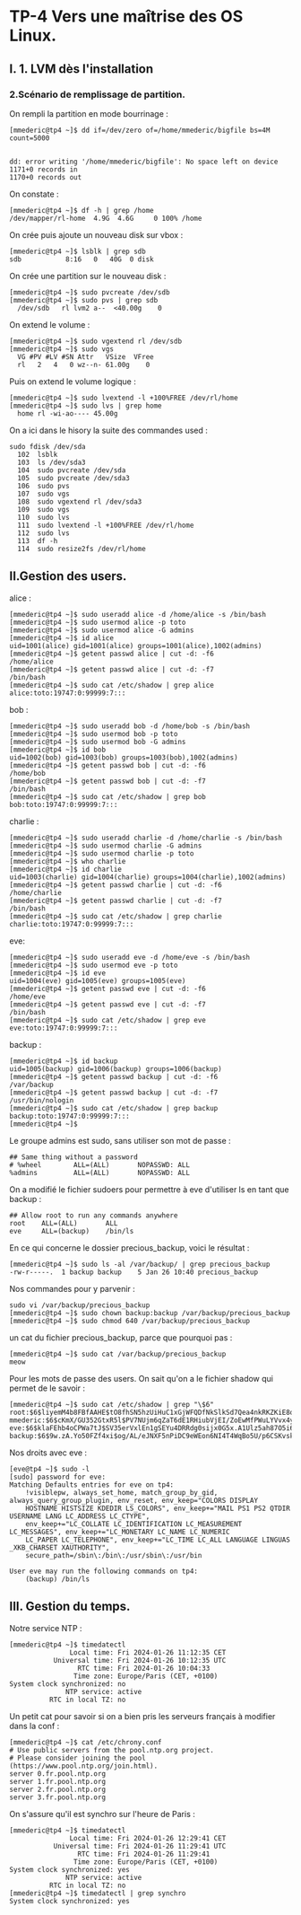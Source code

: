 # TP-4 Vers une maîtrise des OS Linux.

## I. 1. LVM dès l'installation

### 2.Scénario de remplissage de partition. 

On rempli la partition en mode bourrinage : 
````
[mmederic@tp4 ~]$ dd if=/dev/zero of=/home/mmederic/bigfile bs=4M count=5000


dd: error writing '/home/mmederic/bigfile': No space left on device
1171+0 records in
1170+0 records out
````

On constate : 
````
[mmederic@tp4 ~]$ df -h | grep /home
/dev/mapper/rl-home  4.9G  4.6G     0 100% /home
````

On crée puis ajoute un nouveau disk sur vbox : 
````
[mmederic@tp4 ~]$ lsblk | grep sdb
sdb           8:16   0   40G  0 disk
````

On crée une partition sur le nouveau disk : 
````
[mmederic@tp4 ~]$ sudo pvcreate /dev/sdb
[mmederic@tp4 ~]$ sudo pvs | grep sdb
  /dev/sdb   rl lvm2 a--  <40.00g    0
``````

On extend le volume : 
````
[mmederic@tp4 ~]$ sudo vgextend rl /dev/sdb
[mmederic@tp4 ~]$ sudo vgs
  VG #PV #LV #SN Attr   VSize  VFree
  rl   2   4   0 wz--n- 61.00g    0
````

Puis on extend le volume logique : 
````
[mmederic@tp4 ~]$ sudo lvextend -l +100%FREE /dev/rl/home
[mmederic@tp4 ~]$ sudo lvs | grep home
  home rl -wi-ao---- 45.00g
````

On a ici dans le hisory la suite des commandes used :
````
sudo fdisk /dev/sda
  102  lsblk
  103  ls /dev/sda3
  104  sudo pvcreate /dev/sda
  105  sudo pvcreate /dev/sda3
  106  sudo pvs
  107  sudo vgs
  108  sudo vgextend rl /dev/sda3
  109  sudo vgs
  110  sudo lvs
  111  sudo lvextend -l +100%FREE /dev/rl/home
  112  sudo lvs
  113  df -h
  114  sudo resize2fs /dev/rl/home
````

## II.Gestion des users. 

alice : 
````
[mmederic@tp4 ~]$ sudo useradd alice -d /home/alice -s /bin/bash
[mmederic@tp4 ~]$ sudo usermod alice -p toto
[mmederic@tp4 ~]$ sudo usermod alice -G admins
[mmederic@tp4 ~]$ id alice
uid=1001(alice) gid=1001(alice) groups=1001(alice),1002(admins)
[mmederic@tp4 ~]$ getent passwd alice | cut -d: -f6
/home/alice
[mmederic@tp4 ~]$ getent passwd alice | cut -d: -f7
/bin/bash
[mmederic@tp4 ~]$ sudo cat /etc/shadow | grep alice
alice:toto:19747:0:99999:7:::
````

bob : 
````
[mmederic@tp4 ~]$ sudo useradd bob -d /home/bob -s /bin/bash
[mmederic@tp4 ~]$ sudo usermod bob -p toto
[mmederic@tp4 ~]$ sudo usermod bob -G admins
[mmederic@tp4 ~]$ id bob
uid=1002(bob) gid=1003(bob) groups=1003(bob),1002(admins)
[mmederic@tp4 ~]$ getent passwd bob | cut -d: -f6
/home/bob
[mmederic@tp4 ~]$ getent passwd bob | cut -d: -f7
/bin/bash
[mmederic@tp4 ~]$ sudo cat /etc/shadow | grep bob
bob:toto:19747:0:99999:7:::
````

charlie :
````
[mmederic@tp4 ~]$ sudo useradd charlie -d /home/charlie -s /bin/bash
[mmederic@tp4 ~]$ sudo usermod charlie -G admins
[mmederic@tp4 ~]$ sudo usermod charlie -p toto
[mmederic@tp4 ~]$ who charlie
[mmederic@tp4 ~]$ id charlie
uid=1003(charlie) gid=1004(charlie) groups=1004(charlie),1002(admins)
[mmederic@tp4 ~]$ getent passwd charlie | cut -d: -f6
/home/charlie
[mmederic@tp4 ~]$ getent passwd charlie | cut -d: -f7
/bin/bash
[mmederic@tp4 ~]$ sudo cat /etc/shadow | grep charlie
charlie:toto:19747:0:99999:7:::
````

eve: 
````
[mmederic@tp4 ~]$ sudo useradd eve -d /home/eve -s /bin/bash
[mmederic@tp4 ~]$ sudo usermod eve -p toto
[mmederic@tp4 ~]$ id eve
uid=1004(eve) gid=1005(eve) groups=1005(eve)
[mmederic@tp4 ~]$ getent passwd eve | cut -d: -f6
/home/eve
[mmederic@tp4 ~]$ getent passwd eve | cut -d: -f7
/bin/bash
[mmederic@tp4 ~]$ sudo cat /etc/shadow | grep eve
eve:toto:19747:0:99999:7:::
````

backup :
````
[mmederic@tp4 ~]$ id backup
uid=1005(backup) gid=1006(backup) groups=1006(backup)
[mmederic@tp4 ~]$ getent passwd backup | cut -d: -f6
/var/backup
[mmederic@tp4 ~]$ getent passwd backup | cut -d: -f7
/usr/bin/nologin
[mmederic@tp4 ~]$ sudo cat /etc/shadow | grep backup
backup:toto:19747:0:99999:7:::
[mmederic@tp4 ~]$
````

Le groupe admins est sudo, sans utiliser son mot de passe : 
````
## Same thing without a password
# %wheel        ALL=(ALL)       NOPASSWD: ALL
%admins         ALL=(ALL)       NOPASSWD: ALL
````

On a modifié le fichier sudoers pour permettre à eve d'utiliser ls en tant que backup : 
````
## Allow root to run any commands anywhere
root    ALL=(ALL)       ALL
eve     ALL=(backup)    /bin/ls
````

En ce qui concerne le dossier precious_backup, voici le résultat :
````
[mmederic@tp4 ~]$ sudo ls -al /var/backup/ | grep precious_backup
-rw-r-----.  1 backup backup    5 Jan 26 10:40 precious_backup
````
Nos commandes pour y parvenir : 
````
sudo vi /var/backup/precious_backup
[mmederic@tp4 ~]$ sudo chown backup:backup /var/backup/precious_backup
[mmederic@tp4 ~]$ sudo chmod 640 /var/backup/precious_backup
````

un cat du fichier precious_backup, parce que pourquoi pas : 
````
[mmederic@tp4 ~]$ sudo cat /var/backup/precious_backup
meow
````

Pour les mots de passe des users.
On sait qu'on a le fichier shadow qui permet de le savoir : 
````
[mmederic@tp4 ~]$ sudo cat /etc/shadow | grep "\$6"
root:$6$liyemM4b8FBfAAHE$tO8fhSN5hzUiHuC1xGjWFQDfNkSlkSd7Qea4nkRKZKiE8oHlJpm31PWoBfZMb7CuUsiVSAZufWi19glXAt0rM.::0:99999:7:::
mmederic:$6$cKmX/GU352GtxR5l$PV7NUjm6qZaT6dE1RHiubVjEI/ZoEwMfPWuLYVvx4yHF/Ici5lcPgIEcnvD3jNs71VXK94z./ROpvydIRK4aM.::0:99999:7:::
eve:$6$klaFEhb4oCPWa7tJ$SV35erVxlEn1gSEYu4DRRdg0sijx0G5x.A1Ulz5ah87O5i6C80qExPBG6Ikl9nwWl0TbK7TThBhCkBiRPPjhl/:19748:0:99999:7:::
backup:$6$9w.zA.Yo50FZf4xi$og/AL/eJNXF5nPiDC9eWEon6NI4T4WqBo5U/p6CSKvskunMO6tEsA/ZoTAInhhYrkrRD8Rvhxsf8PhFi3FEiU.:19748:0:99999:7:::
````

Nos droits avec eve : 
````
[eve@tp4 ~]$ sudo -l
[sudo] password for eve:
Matching Defaults entries for eve on tp4:
    !visiblepw, always_set_home, match_group_by_gid, always_query_group_plugin, env_reset, env_keep="COLORS DISPLAY
    HOSTNAME HISTSIZE KDEDIR LS_COLORS", env_keep+="MAIL PS1 PS2 QTDIR USERNAME LANG LC_ADDRESS LC_CTYPE",
    env_keep+="LC_COLLATE LC_IDENTIFICATION LC_MEASUREMENT LC_MESSAGES", env_keep+="LC_MONETARY LC_NAME LC_NUMERIC
    LC_PAPER LC_TELEPHONE", env_keep+="LC_TIME LC_ALL LANGUAGE LINGUAS _XKB_CHARSET XAUTHORITY",
    secure_path=/sbin\:/bin\:/usr/sbin\:/usr/bin

User eve may run the following commands on tp4:
    (backup) /bin/ls
````

## III. Gestion du temps.

Notre service NTP : 
````
[mmederic@tp4 ~]$ timedatectl
               Local time: Fri 2024-01-26 11:12:35 CET
           Universal time: Fri 2024-01-26 10:12:35 UTC
                 RTC time: Fri 2024-01-26 10:04:33
                Time zone: Europe/Paris (CET, +0100)
System clock synchronized: no
              NTP service: active
          RTC in local TZ: no
````

Un petit cat pour savoir si on a bien pris les serveurs français à modifier dans la conf : 
````
[mmederic@tp4 ~]$ cat /etc/chrony.conf
# Use public servers from the pool.ntp.org project.
# Please consider joining the pool (https://www.pool.ntp.org/join.html).
server 0.fr.pool.ntp.org
server 1.fr.pool.ntp.org
server 2.fr.pool.ntp.org
server 3.fr.pool.ntp.org
````

On s'assure qu'il est synchro sur l'heure de Paris : 
````
[mmederic@tp4 ~]$ timedatectl
               Local time: Fri 2024-01-26 12:29:41 CET
           Universal time: Fri 2024-01-26 11:29:41 UTC
                 RTC time: Fri 2024-01-26 11:29:41
                Time zone: Europe/Paris (CET, +0100)
System clock synchronized: yes
              NTP service: active
          RTC in local TZ: no
[mmederic@tp4 ~]$ timedatectl | grep synchro
System clock synchronized: yes
````
